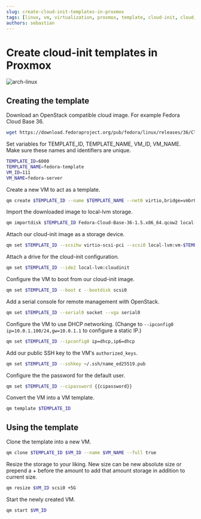 ```yaml
---
slug: create-cloud-init-templates-in-proxmox
tags: [linux, vm, virtualization, proxmox, template, cloud-init, cloud, base, image, tutorial, guide]
authors: sebastian
---
```


# Create cloud-init templates in Proxmox

![arch-linux](/img/server-rack.webp)

<!--truncate-->

## Creating the template

Download an OpenStack compatible cloud image. For example Fedora Cloud Base 36.

```sh
wget https://download.fedoraproject.org/pub/fedora/linux/releases/36/Cloud/x86_64/images/Fedora-Cloud-Base-36-1.5.x86_64.qcow2
```

Set variables for TEMPLATE_ID, TEMPLATE_NAME, VM_ID, VM_NAME. Make sure these names and identifiers are unique.

```sh
TEMPLATE_ID=6000
TEMPLATE_NAME=fedora-template
VM_ID=111
VM_NAME=fedora-server
```

Create a new VM to act as a template.

```sh
qm create $TEMPLATE_ID --name $TEMPLATE_NAME --net0 virtio,bridge=vmbr0 --memory 2048 --core 2
```

Import the downloaded image to local-lvm storage.

```sh
qm importdisk $TEMPLATE_ID Fedora-Cloud-Base-36-1.5.x86_64.qcow2 local-lvm
```

Attach our cloud-init image as a storage device.

```sh
qm set $TEMPLATE_ID --scsihw virtio-scsi-pci --scsi0 local-lvm:vm-$TEMPLATE_ID-disk-0
```

Attach a drive for the cloud-init configuration.

```sh
qm set $TEMPLATE_ID --ide2 local-lvm:cloudinit
```

Configure the VM to boot from our cloud-init image.

```sh
qm set $TEMPLATE_ID --boot c --bootdisk scsi0
```

Add a serial console for remote management with OpenStack.

```sh
qm set $TEMPLATE_ID --serial0 socket --vga serial0
```

Configure the VM to use DHCP networking. (Change to `--ipconfig0 ip=10.0.1.100/24,gw=10.0.1.1` to configure a static IP.)

```sh
qm set $TEMPLATE_ID --ipconfig0 ip=dhcp,ip6=dhcp
```

Add our public SSH key to the VM's `authorized_keys`.

```sh
qm set $TEMPLATE_ID --sshkey ~/.ssh/name_ed25519.pub
```

Configure the the password for the default user.

```sh
qm set $TEMPLATE_ID --cipassword {{cipassword}}
```

Convert the VM into a VM template.

```sh
qm template $TEMPLATE_ID
```

## Using the template

Clone the template into a new VM.

```sh
qm clone $TEMPLATE_ID $VM_ID --name $VM_NAME --full true
```

Resize the storage to your liking. New size can be new absolute size or prepend a + before the amount to add that amount storage in addition to current size.

```sh
qm resize $VM_ID scsi0 +5G
```

Start the newly created VM.

```sh
qm start $VM_ID
```
